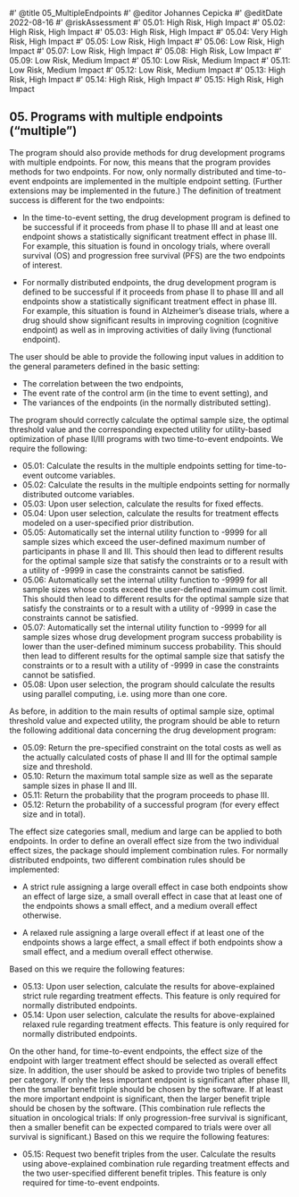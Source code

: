 #' @title 05_MultipleEndpoints
#' @editor Johannes Cepicka
#' @editDate 2022-08-16
#' @riskAssessment
#' 05.01: High Risk, High Impact
#' 05.02: High Risk, High Impact
#' 05.03: High Risk, High Impact
#' 05.04: Very High Risk, High Impact
#' 05.05: Low Risk, High Impact
#' 05.06: Low Risk, High Impact
#' 05.07: Low Risk, High Impact
#' 05.08: High Risk, Low Impact
#' 05.09: Low Risk, Medium Impact
#' 05.10: Low Risk, Medium Impact
#' 05.11: Low Risk, Medium Impact
#' 05.12: Low Risk, Medium Impact
#' 05.13: High Risk, High Impact
#' 05.14: High Risk, High Impact
#' 05.15: High Risk, High Impact


## 05. Programs with multiple endpoints (“multiple”)

The program should also provide methods for drug development programs with multiple endpoints. For now, this means that the program provides methods for two endpoints. For now, only normally distributed and time-to-event endpoints are implemented in the multiple endpoint setting. (Further extensions may be implemented in the future.) The definition of treatment success is different for the two endpoints:

 *	In the time-to-event setting, the drug development program is defined to be successful if it proceeds from phase II to phase III and at least one endpoint shows a statistically significant treatment effect in phase III. For example, this situation is found in oncology trials, where overall survival (OS) and progression free survival (PFS) are the two endpoints of interest.

 *	For normally distributed endpoints, the drug development program is defined to be successful if it proceeds from phase II to phase III and all endpoints show a statistically significant treatment effect in phase III. For example, this situation is found in Alzheimer’s disease trials, where a drug should show significant results in improving cognition (cognitive endpoint) as well as in improving activities of daily living (functional endpoint).

The user should be able to provide the following input values in addition to the general parameters defined in the basic setting:

  *	The correlation between the two endpoints,
  * The event rate of the control arm (in the time to event setting), and
  * The variances of the endpoints (in the normally distributed setting).

The program should correctly calculate the optimal sample size, the optimal threshold value and the corresponding expected utility for utility-based optimization of phase II/III programs with two time-to-event endpoints. We require the following:

  *	05.01: Calculate the results in the multiple endpoints setting for time-to-event outcome variables.
  *	05.02: Calculate the results in the multiple endpoints setting for normally distributed outcome variables.
  *	05.03: Upon user selection, calculate the results for fixed effects.
  *	05.04: Upon user selection, calculate the results for treatment effects modeled on a user-specified prior distribution.
  *	05.05: Automatically set the internal utility function to -9999 for all sample sizes which exceed the user-defined maximum number of participants in phase II and III. This should then lead to different results for the optimal sample size that satisfy the constraints or to a result with a utility of -9999 in case the constraints cannot be satisfied.
  *	05.06: Automatically set the internal utility function to -9999 for all sample sizes whose costs exceed the user-defined maximum cost limit. This should then lead to different results for the optimal sample size that satisfy the constraints or to a result with a utility of -9999 in case the constraints cannot be satisfied.
  *	05.07: Automatically set the internal utility function to -9999 for all sample sizes whose drug development program success probability is lower than the user-defined miminum success probability. This should then lead to different results for the optimal sample size that satisfy the constraints or to a result with a utility of -9999 in case the constraints cannot be satisfied.
  *	05.08: Upon user selection, the program should calculate the results using parallel computing, i.e. using more than one core. 


As before, in addition to the main results of optimal sample size, optimal threshold value and expected utility, the program should be able to return the following additional data concerning the drug development program:

  *	05.09: Return the pre-specified constraint on the total costs as well as the actually calculated costs of phase II and III for the optimal sample size and threshold.
  *	05.10: Return the maximum total sample size as well as the separate sample sizes in phase II and III.
  *	05.11: Return the probability that the program proceeds to phase III.
  *	05.12: Return the probability of a successful program (for every effect size and in total).

The effect size categories small, medium and large can be applied to both endpoints. In order to define an overall effect size from the two individual effect sizes, the package should implement combination rules. For normally distributed endpoints, two different combination rules should be implemented:

 *	A strict rule assigning a large overall effect in case both endpoints show an effect of large size, a small overall effect in case that at least one of the endpoints shows a small effect, and a medium overall effect otherwise.

 *	A relaxed rule assigning a large overall effect if at least one of the endpoints shows a large effect, a small effect if both endpoints show a small effect, and a medium overall effect otherwise.  

Based on this we require the following features:

  * 05.13: Upon user selection, calculate the results for above-explained strict rule regarding treatment effects. This feature is only required for normally distributed endpoints.
  *	05.14: Upon user selection, calculate the results for above-explained relaxed rule regarding treatment effects. This feature is only required for normally distributed endpoints.

On the other hand, for time-to-event endpoints, the effect size of the endpoint with larger treatment effect should be selected as overall effect size. In addition, the user should be asked to provide two triples of benefits per category. If only the less important endpoint is significant after phase III, then the smaller benefit triple should be chosen by the software. If at least the more important endpoint is significant, then the larger benefit triple should be chosen by the software. (This combination rule reflects the situation in oncological trials: If only progression-free survival is significant, then a smaller benefit can be expected compared to trials were over all survival is significant.) Based on this we require the following features:

  *	05.15: Request two benefit triples from the user. Calculate the results using above-explained combination rule regarding treatment effects and the two user-specified different benefit triples. This feature is only required for time-to-event endpoints.
